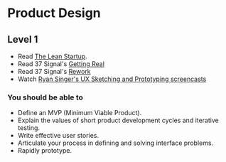 # Product Design

## Level 1

* Read [The Lean Startup](http://amzn.com/0307887898).
* Read 37 Signal's [Getting Real](http://gettingreal.37signals.com)
* Read 37 Signal's [Rework](http://37signals.com/rework)
* Watch [Ryan Singer's UX Sketching and Prototyping screencasts](http://www.pluralsight.com/courses/play-by-play-ryan-singer)

### You should be able to

* Define an MVP (Minimum Viable Product).
* Explain the values of short product development cycles and iterative testing.
* Write effective user stories.
* Articulate your process in defining and solving interface problems.
* Rapidly prototype.
